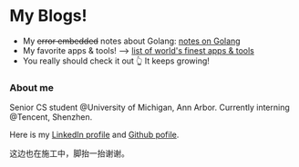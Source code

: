 # My Blogs!

* My ~~error embedded~~ notes about Golang: [notes on Golang](https://CCCCY096.github.io/about_golang)
* My favorite apps & tools! --> [list of world's finest apps & tools](https://CCCCY096.github.io/fav_software)
* You really should check it out 👆 It keeps growing!





### About me

Senior CS student @University of Michigan, Ann Arbor. Currently interning @Tencent, Shenzhen.

Here is my [LinkedIn profile](https://www.linkedin.cn/in/chengyuchen97/ "LinkedIn of Chengyu Chen") and [Github pofile](https://github.com/CCCCY096).

这边也在施工中，脚抬一抬谢谢。